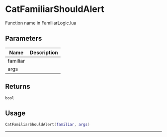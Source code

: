 # CatFamiliarShouldAlert

Function name in FamiliarLogic.lua

## Parameters

| Name     | Description |
| -------- | ----------- |
| familiar |             |
| args     |             |

## Returns

`bool`

## Usage

```lua
CatFamiliarShouldAlert(familiar, args)
```

---
